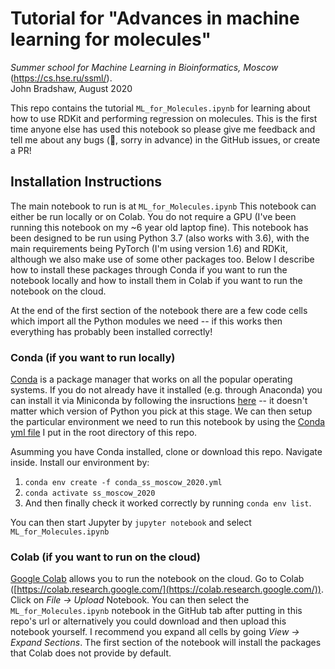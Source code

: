 # Tutorial for "Advances in machine learning for molecules" 
_Summer school for Machine Learning in Bioinformatics, Moscow_  (https://cs.hse.ru/ssml/).     
John Bradshaw, August 2020

This repo contains the tutorial `ML_for_Molecules.ipynb` for learning about how to use RDKit and performing regression on
molecules. This is the first time anyone else has used this notebook so please give me feedback and tell me about any bugs
(😬, sorry in advance) in the GitHub issues, or create a PR!

## Installation Instructions

The main notebook to run is at `ML_for_Molecules.ipynb`
This notebook can either be run locally or on Colab. You do not require a GPU (I've been running this notebook on my
 ~6 year old laptop fine). This notebook has been designed to be run using Python 3.7 (also works with 3.6),
with the main requirements being PyTorch (I'm using version 1.6) and RDKit, although we also make use of some other packages too. 
Below I describe how to install these packages through Conda if you want to run the notebook locally and how to install them
in Colab if you want to run the notebook on the cloud.

At the end of the first section of the notebook there are a few code cells which import all the Python modules we need 
-- if this works then everything has probably been installed correctly!


### Conda (if you want to run locally)

[Conda](https://docs.conda.io/en/latest/) is a package manager that works on all the popular operating systems.
 If you do not already have it installed (e.g. through Anaconda) you can install it via Miniconda by following
 the insructions [here](https://docs.conda.io/en/latest/miniconda.html) -- it doesn't matter which version of Python
 you pick at this stage. We can then setup the particular environment we need to run this notebook by using the
  [Conda yml file](https://docs.conda.io/projects/conda/en/latest/user-guide/tasks/manage-environments.html#creating-an-environment-from-an-environment-yml-file)
 I put in the root directory of this repo.

Asumming you have Conda installed, clone or download this repo. Navigate inside. Install our environment by:  
1. `conda env create -f conda_ss_moscow_2020.yml`
2. `conda activate ss_moscow_2020`
3. And then finally check it worked correctly by running `conda env list`.

You can then start Jupyter by `jupyter notebook` and select `ML_for_Molecules.ipynb` 


### Colab (if you want to run on the cloud)
[Google Colab](https://colab.research.google.com/notebooks/intro.ipynb) allows you to run the notebook on the cloud.
Go to Colab ([https://colab.research.google.com/](https://colab.research.google.com/)). Click on _File -> Upload_ Notebook.
You can then select the `ML_for_Molecules.ipynb` notebook in the GitHub tab after putting in this repo's url or alternatively
you could download and then upload this notebook yourself. I recommend you expand all cells by going _View -> Expand Sections_.
The first section of the notebook will install the packages that Colab does not provide by default.


